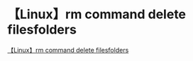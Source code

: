 # 【Linux】rm command delete filesfolders
[【Linux】rm command delete filesfolders](https://aiwithcloud.com/2022/09/16/%e3%80%90linux%e3%80%91rm_command_delete_filesfolders/)